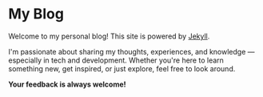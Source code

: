 # My Blog

Welcome to my personal blog! This site is powered by [Jekyll](http://jekyllrb.com/).

I'm passionate about sharing my thoughts, experiences, and knowledge — especially in tech and development. Whether you're here to learn something new, get inspired, or just explore, feel free to look around.

**Your feedback is always welcome!**
